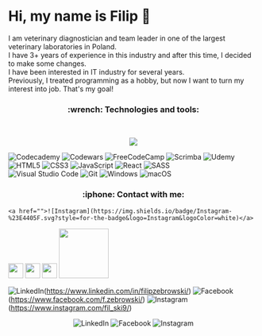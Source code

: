 

# Hi, my name is Filip :wave:
I am veterinary diagnostician and team leader in one of the largest veterinary laboratories in Poland.
<br>I have 3+ years of experience in this industry and after this time, I decided to make some changes.
<br>I have been interested in IT industry for several years.
<br>Previously, I treated programming as a hobby, but now I want to turn my interest into job. That's my goal!

<h3 align="center">:wrench: Technologies and tools:</h3>
<br>
<p align="center">
    <img src="https://skillicons.dev/icons?i=html,css,sass,js,react,git,vscode" />
</p>

![Codecademy](https://img.shields.io/badge/Codecademy-FFF0E5?style=for-the-badge&logo=codecademy&logoColor=1F243A)
![Codewars](https://img.shields.io/badge/Codewars-B1361E?style=for-the-badge&logo=codewars&logoColor=grey)
![FreeCodeCamp](https://img.shields.io/badge/Freecodecamp-%23123.svg?&style=for-the-badge&logo=freecodecamp&logoColor=green)
![Scrimba](https://img.shields.io/badge/scrimba-2B283A?style=for-the-badge&logo=scrimba&logoColor=white)
![Udemy](https://img.shields.io/badge/Udemy-A435F0?style=for-the-badge&logo=Udemy&logoColor=white)
<br>
![HTML5](https://img.shields.io/badge/html5-%23E34F26.svg?style=for-the-badge&logo=html5&logoColor=white)
![CSS3](https://img.shields.io/badge/css3-%231572B6.svg?style=for-the-badge&logo=css3&logoColor=white)
![JavaScript](https://img.shields.io/badge/javascript-%23323330.svg?style=for-the-badge&logo=javascript&logoColor=%23F7DF1E)
![React](https://img.shields.io/badge/react-%2320232a.svg?style=for-the-badge&logo=react&logoColor=%2361DAFB)
![SASS](https://img.shields.io/badge/SASS-hotpink.svg?style=for-the-badge&logo=SASS&logoColor=white)
<br>
![Visual Studio Code](https://img.shields.io/badge/Visual%20Studio%20Code-0078d7.svg?style=for-the-badge&logo=visual-studio-code&logoColor=white)
![Git](https://img.shields.io/badge/git-%23F05033.svg?style=for-the-badge&logo=git&logoColor=white)
![Windows](https://img.shields.io/badge/Windows-0078D6?style=for-the-badge&logo=windows&logoColor=white)
![macOS](https://img.shields.io/badge/mac%20os-000000?style=for-the-badge&logo=macos&logoColor=F0F0F0)
<br>


<div id="contact" align="left">
  <h3 align="center">:iphone: Contact with me:</h3>
    

    
    <a href="">![Instagram](https://img.shields.io/badge/Instagram-%23E4405F.svg?style=for-the-badge&logo=Instagram&logoColor=white)</a>
    
</div>
      <a href="https://www.linkedin.com/in/filipzebrowski/"><img src="https://cdn2.iconfinder.com/data/icons/social-media-applications/64/social_media_applications_14-linkedin-512.png" width="30px"></a>
    <a href="https://www.facebook.com/f.zebrowski/"><img src="https://cdn2.iconfinder.com/data/icons/social-media-2285/512/1_Facebook_colored_svg_copy-512.png" width="30px"></a>
    <a href="https://www.instagram.com/fil_ski9/"><img src="https://cdn3.iconfinder.com/data/icons/2018-social-media-logotypes/1000/2018_social_media_popular_app_logo_instagram-512.png" width="30px"></a>
    <img src="https://media.giphy.com/media/dXRrE7Nn5BcN8YXRzE/giphy.gif" width="100"/>
    
![LinkedIn](https://img.shields.io/badge/linkedin-%230077B5.svg?style=for-the-badge&logo=linkedin&logoColor=white)(https://www.linkedin.com/in/filipzebrowski/)
![Facebook](https://img.shields.io/badge/Facebook-%231877F2.svg?style=for-the-badge&logo=Facebook&logoColor=white)(https://www.facebook.com/f.zebrowski/)
![Instagram](https://img.shields.io/badge/Instagram-%23E4405F.svg?style=for-the-badge&logo=Instagram&logoColor=white)(https://www.instagram.com/fil_ski9/)

<div align="center">

![LinkedIn](https://img.shields.io/badge/linkedin-%230077B5.svg?style=for-the-badge&logo=linkedin&logoColor=white)
![Facebook](https://img.shields.io/badge/Facebook-%231877F2.svg?style=for-the-badge&logo=Facebook&logoColor=white)
![Instagram](https://img.shields.io/badge/Instagram-%23E4405F.svg?style=for-the-badge&logo=Instagram&logoColor=white)

</div>
